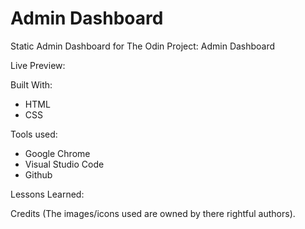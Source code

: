 # Admin Dashboard

Static Admin Dashboard for The Odin Project: Admin Dashboard

Live Preview:

Built With:

- HTML
- CSS

Tools used:

- Google Chrome
- Visual Studio Code
- Github

Lessons Learned:

Credits (The images/icons used are owned by there rightful authors).
